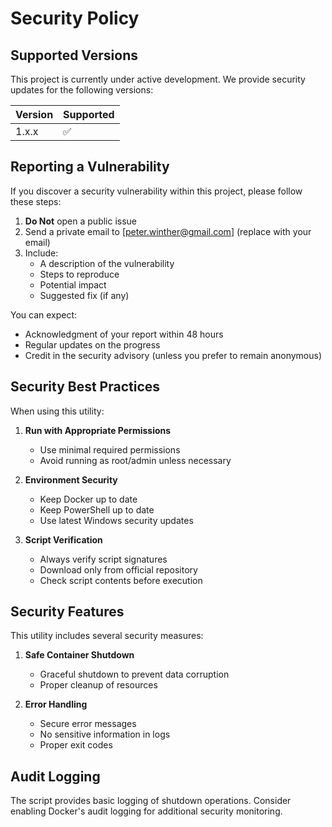 # Security Policy

## Supported Versions

This project is currently under active development. We provide security updates for the following versions:

| Version | Supported          |
| ------- | ------------------ |
| 1.x.x   | :white_check_mark: |

## Reporting a Vulnerability

If you discover a security vulnerability within this project, please follow these steps:

1. **Do Not** open a public issue
2. Send a private email to [peter.winther@gmail.com] (replace with your email)
3. Include:
   - A description of the vulnerability
   - Steps to reproduce
   - Potential impact
   - Suggested fix (if any)

You can expect:
- Acknowledgment of your report within 48 hours
- Regular updates on the progress
- Credit in the security advisory (unless you prefer to remain anonymous)

## Security Best Practices

When using this utility:

1. **Run with Appropriate Permissions**
   - Use minimal required permissions
   - Avoid running as root/admin unless necessary

2. **Environment Security**
   - Keep Docker up to date
   - Keep PowerShell up to date
   - Use latest Windows security updates

3. **Script Verification**
   - Always verify script signatures
   - Download only from official repository
   - Check script contents before execution

## Security Features

This utility includes several security measures:

1. **Safe Container Shutdown**
   - Graceful shutdown to prevent data corruption
   - Proper cleanup of resources

2. **Error Handling**
   - Secure error messages
   - No sensitive information in logs
   - Proper exit codes

## Audit Logging

The script provides basic logging of shutdown operations. Consider enabling Docker's audit logging for additional security monitoring.

